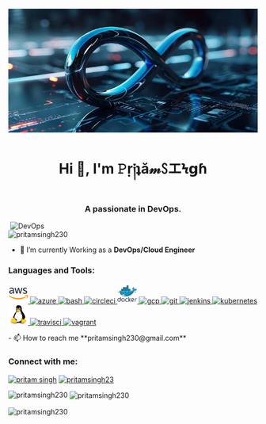 <p align="center">
  <img src="https://raw.githubusercontent.com/Pritamsingh230/Pritamsingh230/main/Dev.png" alt="Logo" width="700" height="250">
</p>

<h1 align="center">Hi 👋, I'm 𝙿ṛ༏ʇă𝓂ꇙエϞ𝗴ɦ</h1>
<h3 align="center">A passionate  in DevOps.</h3>
<img align="right" alt="DevOps" width="500" src="https://miro.medium.com/v2/resize:fit:1400/1*reRpiezl3EnhtteqjoGSLw.gif">

<p align="left"> <img src="https://komarev.com/ghpvc/?username=pritamsingh230&label=Profile%20views&color=0e75b6&style=flat" alt="pritamsingh230" /> </p>

- 🌱 I’m currently Working as a **DevOps/Cloud Engineer**

<h3 align="left">Languages and Tools:</h3>
<p align="left"> <a href="https://aws.amazon.com" target="_blank" rel="noreferrer"> <img src="https://raw.githubusercontent.com/devicons/devicon/master/icons/amazonwebservices/amazonwebservices-original-wordmark.svg" alt="aws" width="40" height="40"/> </a> <a href="https://azure.microsoft.com/en-in/" target="_blank" rel="noreferrer"> <img src="https://www.vectorlogo.zone/logos/microsoft_azure/microsoft_azure-icon.svg" alt="azure" width="40" height="40"/> </a> <a href="https://www.gnu.org/software/bash/" target="_blank" rel="noreferrer"> <img src="https://www.vectorlogo.zone/logos/gnu_bash/gnu_bash-icon.svg" alt="bash" width="40" height="40"/> </a> <a href="https://circleci.com" target="_blank" rel="noreferrer"> <img src="https://www.vectorlogo.zone/logos/circleci/circleci-icon.svg" alt="circleci" width="40" height="40"/> </a> <a href="https://www.docker.com/" target="_blank" rel="noreferrer"> <img src="https://raw.githubusercontent.com/devicons/devicon/master/icons/docker/docker-original-wordmark.svg" alt="docker" width="40" height="40"/> </a> <a href="https://cloud.google.com" target="_blank" rel="noreferrer"> <img src="https://www.vectorlogo.zone/logos/google_cloud/google_cloud-icon.svg" alt="gcp" width="40" height="40"/> </a> <a href="https://git-scm.com/" target="_blank" rel="noreferrer"> <img src="https://www.vectorlogo.zone/logos/git-scm/git-scm-icon.svg" alt="git" width="40" height="40"/> </a> <a href="https://www.jenkins.io" target="_blank" rel="noreferrer"> <img src="https://www.vectorlogo.zone/logos/jenkins/jenkins-icon.svg" alt="jenkins" width="40" height="40"/> </a> <a href="https://kubernetes.io" target="_blank" rel="noreferrer"> <img src="https://www.vectorlogo.zone/logos/kubernetes/kubernetes-icon.svg" alt="kubernetes" width="40" height="40"/> </a> <a href="https://www.linux.org/" target="_blank" rel="noreferrer"> <img src="https://raw.githubusercontent.com/devicons/devicon/master/icons/linux/linux-original.svg" alt="linux" width="40" height="40"/> </a> <a href="https://travis-ci.org" target="_blank" rel="noreferrer"> <img src="https://www.vectorlogo.zone/logos/travis-ci/travis-ci-icon.svg" alt="travisci" width="40" height="40"/> </a> <a href="https://www.vagrantup.com/" target="_blank" rel="noreferrer"> <img src="https://www.vectorlogo.zone/logos/vagrantup/vagrantup-icon.svg" alt="vagrant" width="40" height="40"/> </a> </p>
- 📫 How to reach me **pritamsingh230@gmail.com**
<h3 align="left">Connect with me:</h3>
<p align="left">
<a href="https://fb.com/pritam singh" target="blank"><img align="center" src="https://raw.githubusercontent.com/rahuldkjain/github-profile-readme-generator/master/src/images/icons/Social/facebook.svg" alt="pritam singh" height="30" width="40" /></a>
<a href="https://instagram.com/pritamsingh23" target="blank"><img align="center" src="https://raw.githubusercontent.com/rahuldkjain/github-profile-readme-generator/master/src/images/icons/Social/instagram.svg" alt="pritamsingh23" height="30" width="40" /></a>
</p>

<p><img align="left" src="https://github-readme-stats.vercel.app/api/top-langs?username=pritamsingh230&show_icons=true&locale=en&layout=compact" alt="pritamsingh230" /></p>

<p>&nbsp;<img align="center" src="https://github-readme-stats.vercel.app/api?username=pritamsingh230&show_icons=true&locale=en" alt="pritamsingh230" /></p>

<p><img align="center" src="https://github-readme-streak-stats.herokuapp.com/?user=pritamsingh230&" alt="pritamsingh230" /></p>
